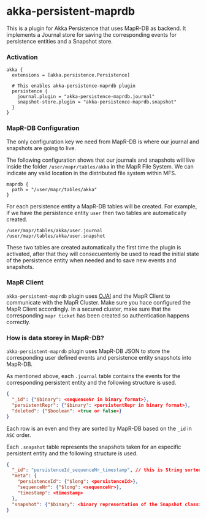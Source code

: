 # akka-persistent-maprdb

This is a plugin for Akka Persistence that uses MapR-DB as backend. It implements a Journal store for saving the corresponding events for persistence entities and a Snapshot store.


### Activation

```
akka {
  extensions = [akka.persistence.Persistence]

  # This enables akka-persistence-maprdb plugin
  persistence {
    journal.plugin = "akka-persistence-maprdb.journal"
    snapshot-store.plugin = "akka-persistence-maprdb.snapshot"
  }
}
```

### MapR-DB Configuration

The only configuration key we need from MapR-DB is where our journal and snapshots are going to live. 

The following configuration shows that our journals and snapshots will live inside the folder `/user/mapr/tables/akka` in the MapR File System. We can indicate any valid location in the distributed file system within MFS. 

```
maprdb {
  path = "/user/mapr/tables/akka"
}
```

For each persistence entity a MapR-DB tables will be created. For example, if we have the persistence entity `user` then two tables are automatically created.

```
/user/mapr/tables/akka/user.journal
/user/mapr/tables/akka/user.snapshot
```
These two tables are created automatically the first time the plugin is activated, after that they will consecuentenly be used to read the initial state of the persistence entity when needed and to save new events and snapshots.

### MapR Client

`akka-persistent-maprdb` plugin uses [OJAI](https://mapr.com/docs/61/MapR-DB/JSON_DB/UsingJavaOJAI.html) and the MapR Client to communicate with the MapR Cluster. Make sure you hace configured the MapR Client accordingly. In a secured cluster, make sure that the corresponding `mapr ticket` has been created so authentication happens correctly. 

### How is data storey in MapR-DB?

`akka-persistent-maprdb` plugin uses MapR-DB JSON to store the corresponding user defined events and persistence entity snapshots into MapR-DB. 

As mentioned above, each `.journal` table contains the events for the corresponding persistent entity and the following structure is used. 

```json
{
  "_id": {"$binary": <sequenceNr in binary format>},
  "persistentRepr": {"$binary": <persistentRepr in binary format>},
  "deleted": {"$boolean": <true or false>}
}
```

Each row is an even and they are sorted by MapR-DB based on the `_id` in `ASC` order.

Each `.snapshot` table represents the snapshots taken for an especific persistent entity and the following structure is used. 

```json
{
  "_id": "persistenceId_sequenceNr_timestamp", // this is String sorted ASC by default
  "meta": {
    "persistenceId": {"$long": <persistenceId>},
    "sequenceNr": {"$long": <sequenceNr>},
    "timestamp": <timestamp> 
  },
  "snapshot": {"$binary": <binary representation of the Snapshot class>}
}
```
